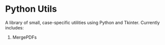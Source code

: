 # Python Utils

A library of small, case-specific utilities using Python and Tkinter. Currently includes:
1) MergePDFs
